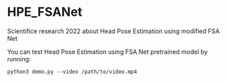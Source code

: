 # HPE_FSANet
Scientifice research 2022 about Head Pose Estimation using modified FSA Net

You can test Head Pose Estimation using FSA Net pretrained model by running: 
```
python3 demo.py --video /path/to/video.mp4
```
